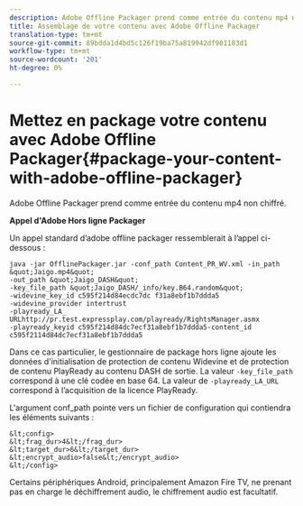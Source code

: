 ```yaml
---
description: Adobe Offline Packager prend comme entrée du contenu mp4 non chiffré.
title: Assemblage de votre contenu avec Adobe Offline Packager
translation-type: tm+mt
source-git-commit: 89bdda1d4bd5c126f19ba75a819942df901183d1
workflow-type: tm+mt
source-wordcount: '201'
ht-degree: 0%

---
```



# Mettez en package votre contenu avec Adobe Offline Packager{#package-your-content-with-adobe-offline-packager}

Adobe Offline Packager prend comme entrée du contenu mp4 non chiffré.

**Appel d&#39;Adobe Hors ligne Packager**

Un appel standard d’adobe offline packager ressemblerait à l’appel ci-dessous :

    java -jar OfflinePackager.jar -conf_path Content_PR_WV.xml -in_path &quot;Jaigo.mp4&quot;
    -out_path &quot;Jaigo_DASH&quot;
    -key_file_path &quot;Jaigo_DASH/_info/key.B64.random&quot;
    -widevine_key_id c595f214d84ecdc7dc f31a8ebf1b7ddda5
    -widevine_provider intertrust
    -playready_LA_
    URLhttp://pr.test.expressplay.com/playready/RightsManager.asmx
    -playready_keyid c595f214d84dc7ecf31a8ebf1b7ddda5-content_id c595f2114d84dc7ecf31a8ebf1b7ddda5

    
Dans ce cas particulier, le gestionnaire de package hors ligne ajoute les données d&#39;initialisation de protection de contenu Widevine et de protection de contenu PlayReady au contenu DASH de sortie. La valeur `-key_file_path` correspond à une clé codée en base 64. La valeur de `-playready_LA_URL` correspond à l’acquisition de la licence PlayReady.

L&#39;argument conf_path pointe vers un fichier de configuration qui contiendra les éléments suivants :

    &lt;config>
    &lt;frag_dur>4&lt;/frag_dur>
    &lt;target_dur>6&lt;/target_dur>
    &lt;encrypt_audio>false&lt;/encrypt_audio>
    &lt;/config>

Certains périphériques Android, principalement Amazon Fire TV, ne prenant pas en charge le déchiffrement audio, le chiffrement audio est facultatif.

